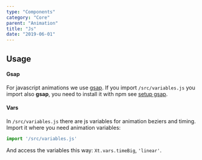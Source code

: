 ```yaml
---
type: "Components"
category: "Core"
parent: "Animation"
title: "Js"
date: "2019-06-01"
---
```


## Usage

#### Gsap

For javascript animations we use [gsap](https://greensock.com/gsap/). If you import `/src/variables.js` you import also **gsap**, you need to install it with npm see [setup gsap](/core/setup#usage-gsap).

#### Vars

In `/src/variables.js` there are js variables for animation beziers and timing. Import it where you need animation variables:

```jsx
import '/src/variables.js'
```

And access the variables this way: `Xt.vars.timeBig`, `'linear'`.
